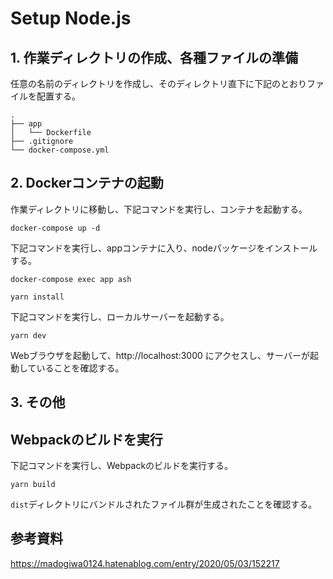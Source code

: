 # Setup Node.js

## 1. 作業ディレクトリの作成、各種ファイルの準備

任意の名前のディレクトリを作成し、そのディレクトリ直下に下記のとおりファイルを配置する。
```
.
├── app
│   └── Dockerfile
├── .gitignore
└── docker-compose.yml
```

## 2. Dockerコンテナの起動

作業ディレクトリに移動し、下記コマンドを実行し、コンテナを起動する。
```
docker-compose up -d
```

下記コマンドを実行し、appコンテナに入り、nodeパッケージをインストールする。
```
docker-compose exec app ash
```
```
yarn install
```

下記コマンドを実行し、ローカルサーバーを起動する。
```
yarn dev
```
Webブラウザを起動して、http://localhost:3000 にアクセスし、サーバーが起動していることを確認する。

## 3. その他

## Webpackのビルドを実行

下記コマンドを実行し、Webpackのビルドを実行する。
```
yarn build
```
`dist`ディレクトリにバンドルされたファイル群が生成されたことを確認する。

## 参考資料
https://madogiwa0124.hatenablog.com/entry/2020/05/03/152217<br>
